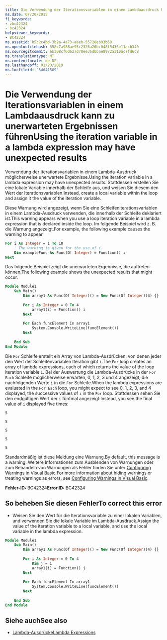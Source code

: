 ```yaml
---
title: Die Verwendung der Iterationsvariablen in einem Lambdaausdruck kann zu unerwarteten Ergebnissen führen
ms.date: 07/20/2015
f1_keywords:
- vbc42324
- bc42324
helpviewer_keywords:
- BC42324
ms.assetid: b5c2c4bd-3b2a-4a73-aaeb-55728eb03b68
ms.openlocfilehash: 358c7a988ae95c2326a26bc048f5436e11acb340
ms.sourcegitcommit: 6b308cf6d627d78ee36dbbae8972a310ac7fd6c8
ms.translationtype: MT
ms.contentlocale: de-DE
ms.lasthandoff: 01/23/2019
ms.locfileid: "54641589"
---
```

# <a name="using-the-iteration-variable-in-a-lambda-expression-may-have-unexpected-results"></a><span data-ttu-id="6cf0f-102">Die Verwendung der Iterationsvariablen in einem Lambdaausdruck kann zu unerwarteten Ergebnissen führen</span><span class="sxs-lookup"><span data-stu-id="6cf0f-102">Using the iteration variable in a lambda expression may have unexpected results</span></span>
<span data-ttu-id="6cf0f-103">Verwendung der Iterationsvariablen in einem Lambda-Ausdruck möglicherweise unerwartete Ergebnisse.</span><span class="sxs-lookup"><span data-stu-id="6cf0f-103">Using the iteration variable in a lambda expression may have unexpected results.</span></span> <span data-ttu-id="6cf0f-104">Stattdessen erstellen Sie eine lokale Variable innerhalb der Schleife aus, und weisen Sie diesem den Wert der Iterationsvariablen.</span><span class="sxs-lookup"><span data-stu-id="6cf0f-104">Instead, create a local variable within the loop and assign it the value of the iteration variable.</span></span>  
  
 <span data-ttu-id="6cf0f-105">Diese Warnung wird angezeigt, wenn Sie eine Schleifeniterationsvariablen in einem Lambda-Ausdruck verwenden, die innerhalb der Schleife deklariert ist.</span><span class="sxs-lookup"><span data-stu-id="6cf0f-105">This warning appears when you use a loop iteration variable in a lambda expression that is declared inside the loop.</span></span> <span data-ttu-id="6cf0f-106">Im folgende Beispiel wird z. B. die Warnung angezeigt.</span><span class="sxs-lookup"><span data-stu-id="6cf0f-106">For example, the following example causes the warning to appear.</span></span>  
  
```vb  
For i As Integer = 1 To 10  
    ' The warning is given for the use of i.  
    Dim exampleFunc As Func(Of Integer) = Function() i  
Next  
```  
  
 <span data-ttu-id="6cf0f-107">Das folgende Beispiel zeigt die unerwarteten Ergebnisse, die auftreten können.</span><span class="sxs-lookup"><span data-stu-id="6cf0f-107">The following example shows the unexpected results that might occur.</span></span>  
  
```vb  
Module Module1  
    Sub Main()  
        Dim array1 As Func(Of Integer)() = New Func(Of Integer)(4) {}  
  
        For i As Integer = 0 To 4  
            array1(i) = Function() i  
        Next  
  
        For Each funcElement In array1  
            System.Console.WriteLine(funcElement())  
        Next  
  
    End Sub  
End Module  
```  
  
 <span data-ttu-id="6cf0f-108">Die `For` Schleife erstellt ein Array von Lambda-Ausdrücken, von denen jeder den Wert der Schleifenvariablen Iteration gibt `i`.</span><span class="sxs-lookup"><span data-stu-id="6cf0f-108">The `For` loop creates an array of lambda expressions, each of which returns the value of the loop iteration variable `i`.</span></span> <span data-ttu-id="6cf0f-109">Bei der Auswertung die Lambda-Ausdrücke in der `For Each` Schleife möglicherweise erwarten, 0, 1, 2, 3 und 4 angezeigt, die nachfolgenden Werte `i` in die `For` Schleife.</span><span class="sxs-lookup"><span data-stu-id="6cf0f-109">When the lambda expressions are evaluated in the `For Each` loop, you might expect to see 0, 1, 2, 3, and 4 displayed, the successive values of `i` in the `For` loop.</span></span> <span data-ttu-id="6cf0f-110">Stattdessen sehen Sie den endgültigen Wert der `i` fünfmal angezeigt:</span><span class="sxs-lookup"><span data-stu-id="6cf0f-110">Instead, you see the final value of `i` displayed five times:</span></span>  
  
 `5`  
  
 `5`  
  
 `5`  
  
 `5`  
  
 `5`  
  
 <span data-ttu-id="6cf0f-111">Standardmäßig ist diese Meldung eine Warnung.</span><span class="sxs-lookup"><span data-stu-id="6cf0f-111">By default, this message is a warning.</span></span> <span data-ttu-id="6cf0f-112">Weitere Informationen zum Ausblenden von Warnungen oder zum Behandeln von Warnungen als Fehler finden Sie unter [Configuring Warnings in Visual Basic](/visualstudio/ide/configuring-warnings-in-visual-basic).</span><span class="sxs-lookup"><span data-stu-id="6cf0f-112">For more information about hiding warnings or treating warnings as errors, see [Configuring Warnings in Visual Basic](/visualstudio/ide/configuring-warnings-in-visual-basic).</span></span>  
  
 <span data-ttu-id="6cf0f-113">**Fehler-ID:** BC42324</span><span class="sxs-lookup"><span data-stu-id="6cf0f-113">**Error ID:** BC42324</span></span>  
  
## <a name="to-correct-this-error"></a><span data-ttu-id="6cf0f-114">So beheben Sie diesen Fehler</span><span class="sxs-lookup"><span data-stu-id="6cf0f-114">To correct this error</span></span>  
  
-   <span data-ttu-id="6cf0f-115">Weisen Sie den Wert für die Iterationsvariable zu einer lokalen Variablen, und verwenden Sie die lokale Variable im Lambda-Ausdruck.</span><span class="sxs-lookup"><span data-stu-id="6cf0f-115">Assign the value of the iteration variable to a local variable, and use the local variable in the lambda expression.</span></span>  
  
```vb  
Module Module1  
    Sub Main()  
        Dim array1 As Func(Of Integer)() = New Func(Of Integer)(4) {}  
  
        For i As Integer = 0 To 4  
            Dim j = i  
            array1(i) = Function() j  
        Next  
  
        For Each funcElement In array1  
            System.Console.WriteLine(funcElement())  
        Next  
  
    End Sub  
End Module  
```  
  
## <a name="see-also"></a><span data-ttu-id="6cf0f-116">Siehe auch</span><span class="sxs-lookup"><span data-stu-id="6cf0f-116">See also</span></span>
- [<span data-ttu-id="6cf0f-117">Lambda-Ausdrücke</span><span class="sxs-lookup"><span data-stu-id="6cf0f-117">Lambda Expressions</span></span>](../../../visual-basic/programming-guide/language-features/procedures/lambda-expressions.md)
